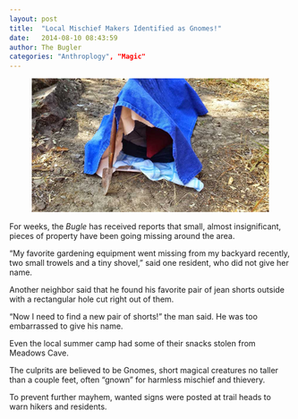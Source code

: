 ```yaml
---
layout: post
title:  "Local Mischief Makers Identified as Gnomes!"
date:   2014-08-10 08:43:59
author: The Bugler
categories: "Anthroplogy", "Magic"
---
```


<figure class="center">
	<img src="/assets/img/gnometent.jpg"/>
</figure>

For weeks, the <em>Bugle</em> has received reports that small, almost insignificant, pieces of property have been going missing around the area. 

“My favorite gardening equipment went missing from my backyard recently, two small trowels and a tiny shovel,” said one resident, who did not give her name. 

Another neighbor said that he found his favorite pair of jean shorts outside with a rectangular hole cut right out of them.

“Now I need to find a new pair of shorts!” the man said. He was too embarrassed to give his name.

Even the local summer camp had some of their snacks stolen from Meadows Cave.

The culprits are believed to be Gnomes, short magical creatures no taller than a couple feet, often “gnown” for harmless mischief and thievery. 

To prevent further mayhem, wanted signs were posted at trail heads to warn hikers and residents.